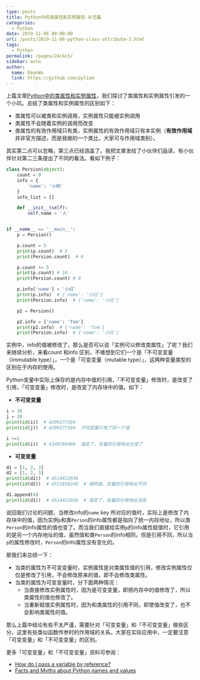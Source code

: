 ```yaml
---
type: posts
title: Python中的类属性和实例属性-补充篇
categories: 
  - Python
date: 2019-11-06 00:00:00
url: /posts/2019-11-06-python-class-attribute-2.html
tags: 
  - Python
permalink: /pages/24cbc5/
sidebar: auto
author: 
  name: DeanWu
  link: https://github.com/pylixm
---
```


上篇文章[Python中的类属性和实例属性](https://pylixm.cc/posts/2019-11-06-python-class-attribute.html)，我们探讨了类属性和实例属性引发的一个小坑。总结了类属性和实例属性的区别如下：

- 类属性可以被类和实例调用，实例属性只能被实例调用
- 类属性不会随着实例的调用而改变
- 类属性的有效作用域只有类，实例属性的有效作用域只有本实例（**有效作用域**并非官方描述，而是我做的一个类比，大家可与作用域类别）。

其实第二点可以忽略，第三点已经涵盖了。我把文章发给了小伙伴们品读，有小伙伴针对第二三条提出了不同的看法。看如下例子：

```python
class Persion(object):
    count = 0
    info = {
        'name': '小明'
    }
    info_list = []

    def __init__(self):
        self.name = '人'


if __name__ == '__main__':
    p = Persion()

    p.count = 5
    print(p.count)  # 5
    print(Persion.count)  # 0

    p.count += 5
    print(p.count) # 10
    print(Persion.count) # 0

    p.info['name'] = '小红'
    print(p.info)  # {'name': '小红'}
    print(Persion.info)  # {'name': '小红'}

    p2 = Persion()

    p2.info = {'name': 'Tom'}
    print(p2.info)  # {'name': 'Tom'}
    print(Persion.info)  # {'name': '小红'}

```

实例中，info的值被修改了，那么是否可以说「实例可以修改类属性」了呢？我们来继续分析，来看count 和info 区别，不难想到它们一个是「不可变变量（immutable type）」，一个是「可变变量（mutable type）」，这两种变量类型的区别在于内存的使用。

Python变量中实际上保存的是内存中值的引用，「不可变变量」修改时，是改变了引用，「可变变量」修改时，是改变了内存块中的值。如下：

- **不可变变量**

```python
i = 20
j = 20 
print(id(i))  # 4299177184
print(id(j))  # 4299177184  不同变量引用了同一个值

i +=1 
print(id(i))  # 4340788480  值变了，变量的引用地址也变了
```

- **可变变量**

```python
d1 = [1, 2, 3]
d2 = [1, 2, 3]
print(id(d1))  # 4514412936
print(id(d2))  # 4511850248  # 相同值，变量的引用地址不同

d1.append(4)
print(id(d1))  # 4514412936  # 值变了，变量的引用地址没变
```

说回我们讨论的问题，当修改info的`name` key 所对应的值时，实际上是修改了内存块中的值，因为实例`p`和类`Person`的info属性都是指向了统一内存地址，所以类`Person`的info属性的值也变了。而当我们直接给实例`p`的info属性赋值时，它引用的是另一个内存地址的值，虽然值和类`Person`的info相同，但是引用不同，所以当`p`的属性修改时，`Person`的info属性没有变化的。

那我们来总结一下：

- 当类的属性为不可变变量时，实例属性是对类属性值的引用，修改实例属性仅仅是修改了引用，不会修改原来的值，即不会修改类属性。
- 当类的属性为可变变量时，分下面两种情况：
  - 当直接修改实例属性时，因为是可变变量，即把内存中的值修改了，所以类属性的值也修改了。
  - 当重新赋值实例属性时，因为和类属性的引用不同，即使值改变了，也不会影响类属性的值。

那么上篇中结论有些不太严谨，需要针对「可变变量」和「不可变变量」做些区分，这里有些类似函数传参时的作用域的关系。大家在实际应用中，一定要注意「可变变量」和「不可变变量」的区别。

更多「可变变量」和「不可变变量」资料可参阅：

- [How do I pass a variable by reference?](https://stackoverflow.com/questions/986006/how-do-i-pass-a-variable-by-reference/986145#986145)
- [ Facts and Myths about Python names and values](https://www.youtube.com/watch?v=_AEJHKGk9ns)

